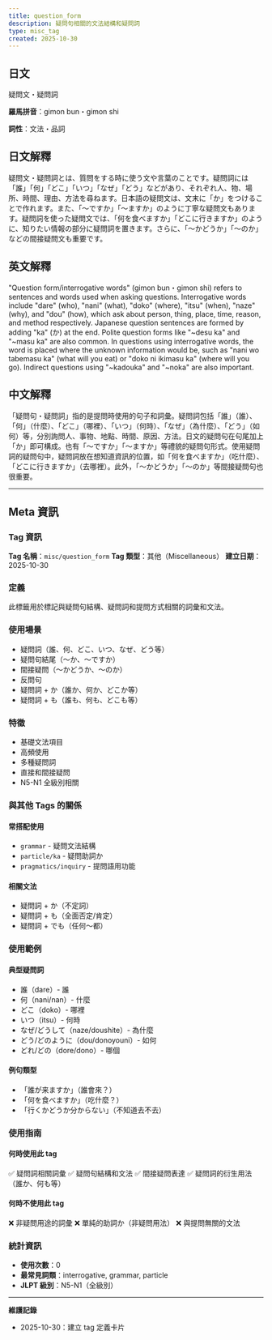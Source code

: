 ```yaml
---
title: question_form
description: 疑問句相關的文法結構和疑問詞
type: misc_tag
created: 2025-10-30
---
```


## 日文
疑問文・疑問詞

**羅馬拼音**：gimon bun・gimon shi

**詞性**：文法・品詞

## 日文解釋
疑問文・疑問詞とは、質問をする時に使う文や言葉のことです。疑問詞には「誰」「何」「どこ」「いつ」「なぜ」「どう」などがあり、それぞれ人、物、場所、時間、理由、方法を尋ねます。日本語の疑問文は、文末に「か」をつけることで作れます。また、「〜ですか」「〜ますか」のように丁寧な疑問文もあります。疑問詞を使った疑問文では、「何を食べますか」「どこに行きますか」のように、知りたい情報の部分に疑問詞を置きます。さらに、「〜かどうか」「〜のか」などの間接疑問文も重要です。

## 英文解釋
"Question form/interrogative words" (gimon bun・gimon shi) refers to sentences and words used when asking questions. Interrogative words include "dare" (who), "nani" (what), "doko" (where), "itsu" (when), "naze" (why), and "dou" (how), which ask about person, thing, place, time, reason, and method respectively. Japanese question sentences are formed by adding "ka" (か) at the end. Polite question forms like "~desu ka" and "~masu ka" are also common. In questions using interrogative words, the word is placed where the unknown information would be, such as "nani wo tabemasu ka" (what will you eat) or "doko ni ikimasu ka" (where will you go). Indirect questions using "~kadouka" and "~noka" are also important.

## 中文解釋
「疑問句・疑問詞」指的是提問時使用的句子和詞彙。疑問詞包括「誰」（誰）、「何」（什麼）、「どこ」（哪裡）、「いつ」（何時）、「なぜ」（為什麼）、「どう」（如何）等，分別詢問人、事物、地點、時間、原因、方法。日文的疑問句在句尾加上「か」即可構成。也有「〜ですか」「〜ますか」等禮貌的疑問句形式。使用疑問詞的疑問句中，疑問詞放在想知道資訊的位置，如「何を食べますか」（吃什麼）、「どこに行きますか」（去哪裡）。此外，「〜かどうか」「〜のか」等間接疑問句也很重要。

---

## Meta 資訊

### Tag 資訊

**Tag 名稱**：`misc/question_form`
**Tag 類型**：其他（Miscellaneous）
**建立日期**：2025-10-30

### 定義

此標籤用於標記與疑問句結構、疑問詞和提問方式相關的詞彙和文法。

### 使用場景

- 疑問詞（誰、何、どこ、いつ、なぜ、どう等）
- 疑問句結尾（〜か、〜ですか）
- 間接疑問（〜かどうか、〜のか）
- 反問句
- 疑問詞 + か（誰か、何か、どこか等）
- 疑問詞 + も（誰も、何も、どこも等）

### 特徵

- 基礎文法項目
- 高頻使用
- 多種疑問詞
- 直接和間接疑問
- N5-N1 全級別相關

### 與其他 Tags 的關係

#### 常搭配使用
- `grammar` - 疑問文法結構
- `particle/ka` - 疑問助詞か
- `pragmatics/inquiry` - 提問語用功能

#### 相關文法
- 疑問詞 + か（不定詞）
- 疑問詞 + も（全面否定/肯定）
- 疑問詞 + でも（任何〜都）

### 使用範例

#### 典型疑問詞
- 誰（dare）- 誰
- 何（nani/nan）- 什麼
- どこ（doko）- 哪裡
- いつ（itsu）- 何時
- なぜ/どうして（naze/doushite）- 為什麼
- どう/どのように（dou/donoyouni）- 如何
- どれ/どの（dore/dono）- 哪個

#### 例句類型
- 「誰が来ますか」（誰會來？）
- 「何を食べますか」（吃什麼？）
- 「行くかどうか分からない」（不知道去不去）

### 使用指南

#### 何時使用此 tag
✅ 疑問詞相關詞彙
✅ 疑問句結構和文法
✅ 間接疑問表達
✅ 疑問詞的衍生用法（誰か、何も等）

#### 何時不使用此 tag
❌ 非疑問用途的詞彙
❌ 單純的助詞か（非疑問用法）
❌ 與提問無關的文法

### 統計資訊

- **使用次數**：0
- **最常見詞類**：interrogative, grammar, particle
- **JLPT 級別**：N5-N1（全級別）

---

**維護記錄**
- 2025-10-30：建立 tag 定義卡片
